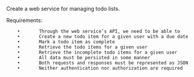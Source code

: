 Create a web service for managing todo lists.

Requirements:

        •       Through the web service’s API, we need to be able to 
        •       Create a new todo item for a given user with a due date
        •       Mark a todo item as complete
        •       Retrieve the todo items for a given user
        •       Retrieve the incomplete todo items for a given user
        •       All data must be persisted in some manner 
        •       Both requests and responses must be represented as JSON 
        •       Neither authentication nor authorization are required 

